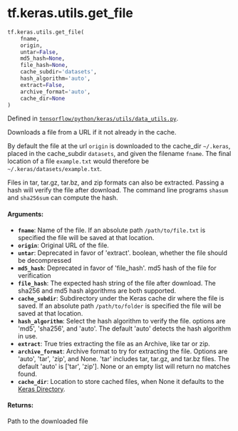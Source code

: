 <div itemscope itemtype="http://developers.google.com/ReferenceObject">
<meta itemprop="name" content="tf.keras.utils.get_file" />
<meta itemprop="path" content="Stable" />
</div>

# tf.keras.utils.get_file

``` python
tf.keras.utils.get_file(
    fname,
    origin,
    untar=False,
    md5_hash=None,
    file_hash=None,
    cache_subdir='datasets',
    hash_algorithm='auto',
    extract=False,
    archive_format='auto',
    cache_dir=None
)
```



Defined in [`tensorflow/python/keras/utils/data_utils.py`](https://www.tensorflow.org/code/tensorflow/python/keras/utils/data_utils.py).

Downloads a file from a URL if it not already in the cache.

By default the file at the url `origin` is downloaded to the
cache_dir `~/.keras`, placed in the cache_subdir `datasets`,
and given the filename `fname`. The final location of a file
`example.txt` would therefore be `~/.keras/datasets/example.txt`.

Files in tar, tar.gz, tar.bz, and zip formats can also be extracted.
Passing a hash will verify the file after download. The command line
programs `shasum` and `sha256sum` can compute the hash.

#### Arguments:

* <b>`fname`</b>: Name of the file. If an absolute path `/path/to/file.txt` is
        specified the file will be saved at that location.
* <b>`origin`</b>: Original URL of the file.
* <b>`untar`</b>: Deprecated in favor of 'extract'.
        boolean, whether the file should be decompressed
* <b>`md5_hash`</b>: Deprecated in favor of 'file_hash'.
        md5 hash of the file for verification
* <b>`file_hash`</b>: The expected hash string of the file after download.
        The sha256 and md5 hash algorithms are both supported.
* <b>`cache_subdir`</b>: Subdirectory under the Keras cache dir where the file is
        saved. If an absolute path `/path/to/folder` is
        specified the file will be saved at that location.
* <b>`hash_algorithm`</b>: Select the hash algorithm to verify the file.
        options are 'md5', 'sha256', and 'auto'.
        The default 'auto' detects the hash algorithm in use.
* <b>`extract`</b>: True tries extracting the file as an Archive, like tar or zip.
* <b>`archive_format`</b>: Archive format to try for extracting the file.
        Options are 'auto', 'tar', 'zip', and None.
        'tar' includes tar, tar.gz, and tar.bz files.
        The default 'auto' is ['tar', 'zip'].
        None or an empty list will return no matches found.
* <b>`cache_dir`</b>: Location to store cached files, when None it
        defaults to the [Keras
          Directory](/faq/#where-is-the-keras-configuration-filed-stored).


#### Returns:

Path to the downloaded file